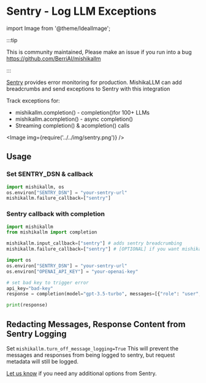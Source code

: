 # Sentry - Log LLM Exceptions
import Image from '@theme/IdealImage';


:::tip

This is community maintained, Please make an issue if you run into a bug
https://github.com/BerriAI/mishikallm

:::


[Sentry](https://sentry.io/) provides error monitoring for production. MishikaLLM can add breadcrumbs and send exceptions to Sentry with this integration

Track exceptions for:
- mishikallm.completion() - completion()for 100+ LLMs
- mishikallm.acompletion() - async completion()
- Streaming completion() & acompletion() calls

<Image img={require('../../img/sentry.png')} />


## Usage

### Set SENTRY_DSN & callback

```python
import mishikallm, os
os.environ["SENTRY_DSN"] = "your-sentry-url"
mishikallm.failure_callback=["sentry"]
```

### Sentry callback with completion
```python
import mishikallm
from mishikallm import completion 

mishikallm.input_callback=["sentry"] # adds sentry breadcrumbing
mishikallm.failure_callback=["sentry"] # [OPTIONAL] if you want mishikallm to capture -> send exception to sentry

import os 
os.environ["SENTRY_DSN"] = "your-sentry-url"
os.environ["OPENAI_API_KEY"] = "your-openai-key"

# set bad key to trigger error 
api_key="bad-key"
response = completion(model="gpt-3.5-turbo", messages=[{"role": "user", "content": "Hey!"}], stream=True, api_key=api_key)

print(response)
```

## Redacting Messages, Response Content from Sentry Logging 

Set `mishikallm.turn_off_message_logging=True` This will prevent the messages and responses from being logged to sentry, but request metadata will still be logged.

[Let us know](https://github.com/BerriAI/mishikallm/issues/new?assignees=&labels=enhancement&projects=&template=feature_request.yml&title=%5BFeature%5D%3A+) if you need any additional options from Sentry. 

